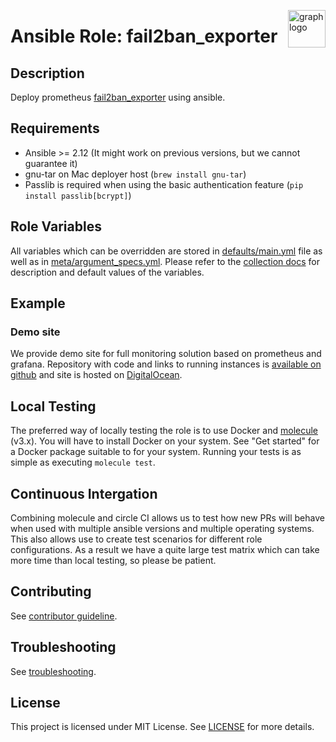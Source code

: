 <p><img src="https://www.circonus.com/wp-content/uploads/2015/03/sol-icon-itOps.png" alt="graph logo" title="graph" align="right" height="60" /></p>

# Ansible Role: fail2ban_exporter

## Description

Deploy prometheus [fail2ban_exporter](https://gitlab.com/hectorjsmith/fail2ban-prometheus-exporter) using ansible.

## Requirements

- Ansible >= 2.12 (It might work on previous versions, but we cannot guarantee it)
- gnu-tar on Mac deployer host (`brew install gnu-tar`)
- Passlib is required when using the basic authentication feature (`pip install passlib[bcrypt]`)

## Role Variables

All variables which can be overridden are stored in [defaults/main.yml](defaults/main.yml) file as well as in [meta/argument_specs.yml](meta/argument_specs.yml).
Please refer to the [collection docs](https://prometheus-community.github.io/ansible/branch/main/fail2ban_exporter_role.html) for description and default values of the variables.

## Example

### Demo site

We provide demo site for full monitoring solution based on prometheus and grafana. Repository with code and links to running instances is [available on github](https://github.com/prometheus/demo-site) and site is hosted on [DigitalOcean](https://digitalocean.com).

## Local Testing

The preferred way of locally testing the role is to use Docker and [molecule](https://github.com/ansible-community/molecule) (v3.x). You will have to install Docker on your system. See "Get started" for a Docker package suitable to for your system. Running your tests is as simple as executing `molecule test`.

## Continuous Intergation

Combining molecule and circle CI allows us to test how new PRs will behave when used with multiple ansible versions and multiple operating systems. This also allows use to create test scenarios for different role configurations. As a result we have a quite large test matrix which can take more time than local testing, so please be patient.

## Contributing

See [contributor guideline](CONTRIBUTING.md).

## Troubleshooting

See [troubleshooting](TROUBLESHOOTING.md).

## License

This project is licensed under MIT License. See [LICENSE](/LICENSE) for more details.
